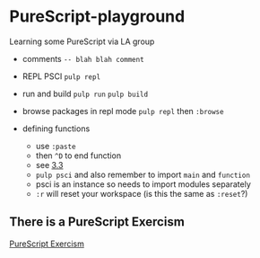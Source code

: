 # PureScript-playground
Learning some PureScript via LA group

- comments ```-- blah blah comment```

- REPL PSCI  ```pulp repl```

- run and build ```pulp run``` ```pulp build```

- browse packages in repl mode ```pulp repl``` then ```:browse```

- defining functions 
  - use ```:paste```
  - then ```^D``` to end function
  - see [3.3](https://leanpub.com/purescript/read)
  - ```pulp psci``` and also remember to import ```main``` and ```function```
  - psci is an instance so needs to import modules separately
  - ```:r``` will reset your workspace (is this the same as ```:reset```?)
  
  
## There is a PureScript Exercism

[PureScript Exercism](http://exercism.io/languages/purescript/about)


